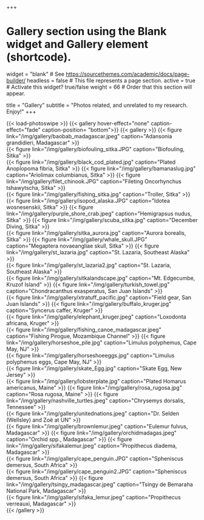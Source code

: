 +++
# Gallery section using the Blank widget and Gallery element (shortcode).
widget = "blank"  # See https://sourcethemes.com/academic/docs/page-builder/
headless = false  # This file represents a page section.
active = true  # Activate this widget? true/false
weight = 66  # Order that this section will appear.

title = "Gallery"
subtitle = "Photos related, and unrelated to my research. Enjoy!"
+++

{{< load-photoswipe >}}
{{< gallery hover-effect="none" caption-effect="fade" caption-position= "bottom">}}
{{< gallery >}}
{{< figure link="/img/gallery/baobab_madagascar.jpeg" caption="Adansonia grandidieri, Madagascar" >}}       
{{< figure link="/img/gallery/biofouling_sitka.JPG" caption="Biofouling, Sitka" >}}         
{{< figure link="/img/gallery/black_cod_plated.jpg" caption="Plated Anoplopoma fibria, Sitka" >}} 
{{< figure link=\"/img/gallery/bamanaslug.jpg" caption="Ariolimax columbianus, Sitka" >}}
{{< figure link="/img/gallery/filet_chinook.JPG" caption="Fileting Oncorhynchus tshawytscha, Sitka" >}}  
{{< figure link="/img/gallery/fishing_sitka.jpg" caption="Troller, Sitka" >}} 
{{< figure link="/img/gallery/isopod_alaska.JPG" caption="Idotea wosnesenskii, Sitka" >}} 
{{< figure link="/img/gallery/purple_shore_crab.jpeg" caption="Hemigrapsus nudus, Sitka" >}}
{{< figure link="/img/gallery/scuba_sitka.jpg" caption="December Diving, Sitka" >}}  
{{< figure link="/img/gallery/sitka_aurora.jpg" caption="Aurora borealis, Sitka" >}} 
{{< figure link="/img/gallery/whale_skull.JPG" caption="Megaptera novaeangliae skull, Sitka" >}}
{{< figure link="/img/gallery/st_lazaria.jpg" caption="St. Lazaria, Southeast Alaska" >}}               
{{< figure link="/img/gallery/st_lazaria2.jpg" caption="St. Lazaria, Southeast Alaska" >}}  
{{< figure link="/img/gallery/sitkalandscape.jpg" caption="Mt. Edgecumbe, Kruzof Island" >}} 
{{< figure link="/img/gallery/turkish_towel.jpg" caption="Chondracanthus exasperatus, San Juan Islands" >}}   
{{< figure link="/img/gallery/xtratuff_pacific.jpg" caption="Field gear, San Juan Islands" >}}
{{< figure link="/img/gallery/buffalo_kruger.jpg" caption="Syncerus caffer, Kruger" >}}           
{{< figure link="/img/gallery/elephant_kruger.jpeg" caption="Loxodonta africana, Kruger" >}}         
{{< figure link="/img/gallery/fishing_canoe_madagascar.jpeg" caption="Fishing Pirogue, Mozambique Channel" >}}
{{< figure link="/img/gallery/horseshoe_pile.jpg" caption="Limulus polyphemus, Cape May, NJ" >}}           
{{< figure link="/img/gallery/horseshoeeggs.jpg" caption="Limulus polyphemus eggs, Cape May, NJ" >}}  
{{< figure link="/img/gallery/skate_Egg.jpg" caption="Skate Egg, New Jersey" >}}   
{{< figure link="/img/gallery/lobsterplate.jpg" caption="Plated Homarus americanus, Maine" >}}
{{< figure link="/img/gallery/rosa_rugosa.jpg" caption="Rosa rugosa, Maine" >}} 
{{< figure link="/img/gallery/nashville_turtles.jpeg" caption="Chrysemys dorsalis, Tennessee" >}}       
{{< figure link="/img/gallery/unitednations.jpeg" caption="Dr. Selden (Wellsley) and Zoë at UN" >}}           
{{< figure link=\"/img/gallery/brownlemur.jpeg" caption="Eulemur fulvus, Madagascar" >}}
{{< figure link=\"/img/gallery/orchidmadagas.jpeg" caption="Orchid spp., Madagascar" >}}
{{< figure link=\"/img/gallery/sifakalemur.jpeg" caption="Propithecus diadema, Madagascar" >}}  
{{< figure link=\"/img/gallery/cape_penguin.JPG" caption="Spheniscus demersus, South Africa" >}}  
{{< figure link=\"/img/gallery/cape_penguin2.JPG" caption="Spheniscus demersus, South Africa" >}} 
{{< figure link="/img/gallery/tsingy_madagascar.jpeg" caption="Tsingy de Bemaraha National Park, Madagascar" >}}  
{{< figure link="/img/gallery/sifaka_lemur.jpeg" caption="Propithecus verreauxi, Madagascar" >}}  
{{< /gallery >}}